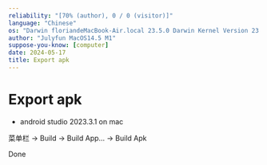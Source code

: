 ```yaml
---
reliability: "[70% (author), 0 / 0 (visitor)]"
language: "Chinese"
os: "Darwin floriandeMacBook-Air.local 23.5.0 Darwin Kernel Version 23.5.0: Wed May  1 20:16:51 PDT 2024; root:xnu-10063.121.3~5/RELEASE_ARM64_T8103 arm64"
author: "Julyfun MacOS14.5 M1"
suppose-you-know: [computer]
date: 2024-05-17
title: Export apk
---
```


# Export apk

* android studio 2023.3.1 on mac

菜单栏 -> Build -> Build App... -> Build Apk

Done

